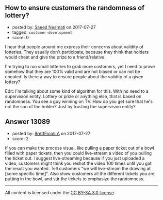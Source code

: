 ## How to ensure customers the randomness of lottery?

- posted by: [Saeed Neamati](https://stackexchange.com/users/429080/saeed-neamati) on 2017-07-27
- tagged: `customer-development`
- score: 0

<p>I hear that people around me express their concerns about validity of lotteries.
They usually don't participate, because they think that holders would cheat and give the prize to a friend/relative.</p>

<p>I'm trying to run small lotteries to grab more customers, yet I need to prove somehow that they are 100% valid and are not biased or can not be cheated.
Is there a way to ensure people about the validity of a given lottery?</p>

<p>Edit:
I'm talking about some kind of algorithm for this. With no need to a supervision entity. Lottery or prize or anything else, that is based on randomness. You see a guy winning on TV. How do you get sure that he's not the son of the holder? Just by trusting the supervision entity?</p>



## Answer 13089

- posted by: [BrettFromLA](https://stackexchange.com/users/2813127/brettfromla) on 2017-07-27
- score: 2

<p>If you can make the process visual, like pulling a paper ticket out of a bowl filled with paper tickets, then you could live-stream a video of you pulling the ticket out. I suggest live-streaming because if you just uploaded a video, customers might think you reshot the video 100 times until you got the result you wanted. Tell customers "we will live-stream the drawing at [some specific time]". Also show customers all the different tickets you are putting in the bowl, and stir the tickets to emphasize the randomness.</p>




---

All content is licensed under the [CC BY-SA 3.0 license](https://creativecommons.org/licenses/by-sa/3.0/).
